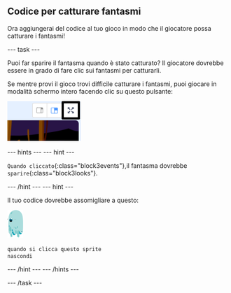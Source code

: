 ## Codice per catturare fantasmi

Ora aggiungerai del codice al tuo gioco in modo che il giocatore possa catturare i fantasmi!

\--- task \---

Puoi far sparire il fantasma quando è stato catturato? Il giocatore dovrebbe essere in grado di fare clic sui fantasmi per catturarli.

Se mentre provi il gioco trovi difficile catturare i fantasmi, puoi giocare in modalità schermo intero facendo clic su questo pulsante:

![screenshot](images/ghost-fullscreen-annotated.png)

\--- hints \--- \--- hint \---

`Quando cliccato`{:class="block3events"},il fantasma dovrebbe `sparire`{:class="block3looks"}.

\--- /hint \--- \--- hint \---

Il tuo codice dovrebbe assomigliare a questo:

![ghost-sprite](images/ghost-sprite.png)

```blocks3
quando si clicca questo sprite
nascondi
```

\--- /hint \--- \--- /hints \---

\--- /task \---